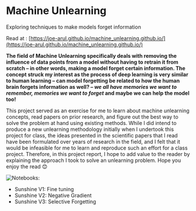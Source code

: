 # Machine Unlearning
Exploring techniques to make models forget information

Read at : [https://joe-arul.github.io/machine_unlearning.github.io/](https://joe-arul.github.io/machine_unlearning.github.io/)

**The field of Machine Unlearning specifically deals with removing the influence of data points from a model without having to retrain it from scratch – in other words, making a model forget certain information. The concept struck my interest as the process of deep learning is very similar to human learning – can model forgetting be related to how the human brain forgets information as well? – ***we all have memories we want to remember, memories we want to forget*** and maybe we can help the model too!**

This project served as an exercise for me to learn about machine *un*learning concepts, read papers on prior research, and figure out the best way to solve the problem at hand using existing methods. While I did intend to produce a new unlearning methodology initially when I undertook this project for class, the ideas presented in the scientific papers that I read have been formulated over years of research in the field, and I felt that it would be infeasible for me to learn and reproduce such an effort for a class project. Therefore, in this project report, I hope to add value to the reader by explaining the approach I took to solve an unlearning problem.
Hope you enjoy the read 😊

![Notebooks](notebooks/):
- Sunshine V1: Fine tuning
- Sunshine V2: Negative Gradient
- Sunshine V3: Selective Forgetting
